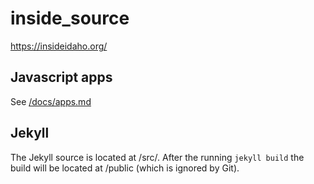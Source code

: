 # inside_source

https://insideidaho.org/


## Javascript apps
See [/docs/apps.md](https://github.com/uidaholib/inside_source/tree/master/docs/apps.md)


## Jekyll 
The Jekyll source is located at /src/. After the running `jekyll build` the build will be located at /public (which is ignored by Git).
